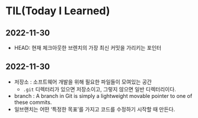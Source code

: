 #   TIL(Today I Learned)

##  2022-11-30
 - HEAD: 현재 체크아웃한 브렌치의 가장 최신 커밋을 가리키는 포인터

 ## 2022-11-30
  - 저장소 : 소프트웨어 개발을 위해 필요한 파일들이 모여있는 공간
     - `.git` 디렉터리가 있으면 저장소이고, 그렇지 않으면 일반 디렉터리이다.
 - branch : A branch in Git is simply a lightweight movable pointer to one of these commits.
  - 일브랜치는 어떤 ‘특정한 목표’를 가지고 코드를 수정하기 시작할 때 만든다.
